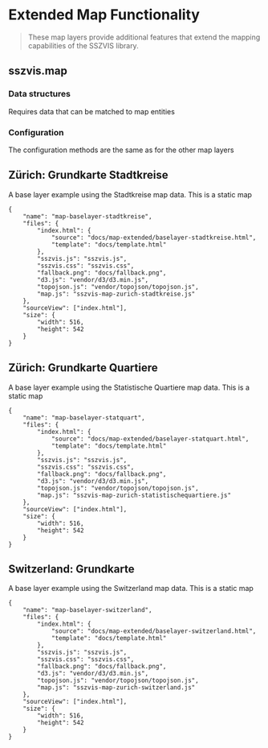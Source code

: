 # Extended Map Functionality

> These map layers provide additional features that extend the mapping capabilities of the SSZVIS library.

## sszvis.map

### Data structures

Requires data that can be matched to map entities

### Configuration

The configuration methods are the same as for the other map layers

## Zürich: Grundkarte Stadtkreise

A base layer example using the Stadtkreise map data. This is a static map

```project
{
    "name": "map-baselayer-stadtkreise",
    "files": {
        "index.html": {
            "source": "docs/map-extended/baselayer-stadtkreise.html",
            "template": "docs/template.html"
        },
        "sszvis.js": "sszvis.js",
        "sszvis.css": "sszvis.css",
        "fallback.png": "docs/fallback.png",
        "d3.js": "vendor/d3/d3.min.js",
        "topojson.js": "vendor/topojson/topojson.js",
        "map.js": "sszvis-map-zurich-stadtkreise.js"
    },
    "sourceView": ["index.html"],
    "size": {
        "width": 516,
        "height": 542
    }
}
```

## Zürich: Grundkarte Quartiere

A base layer example using the Statistische Quartiere map data. This is a static map

```project
{
    "name": "map-baselayer-statquart",
    "files": {
        "index.html": {
            "source": "docs/map-extended/baselayer-statquart.html",
            "template": "docs/template.html"
        },
        "sszvis.js": "sszvis.js",
        "sszvis.css": "sszvis.css",
        "fallback.png": "docs/fallback.png",
        "d3.js": "vendor/d3/d3.min.js",
        "topojson.js": "vendor/topojson/topojson.js",
        "map.js": "sszvis-map-zurich-statistischequartiere.js"
    },
    "sourceView": ["index.html"],
    "size": {
        "width": 516,
        "height": 542
    }
}
```

## Switzerland: Grundkarte

A base layer example using the Switzerland map data. This is a static map

```project
{
    "name": "map-baselayer-switzerland",
    "files": {
        "index.html": {
            "source": "docs/map-extended/baselayer-switzerland.html",
            "template": "docs/template.html"
        },
        "sszvis.js": "sszvis.js",
        "sszvis.css": "sszvis.css",
        "fallback.png": "docs/fallback.png",
        "d3.js": "vendor/d3/d3.min.js",
        "topojson.js": "vendor/topojson/topojson.js",
        "map.js": "sszvis-map-zurich-switzerland.js"
    },
    "sourceView": ["index.html"],
    "size": {
        "width": 516,
        "height": 542
    }
}
```
